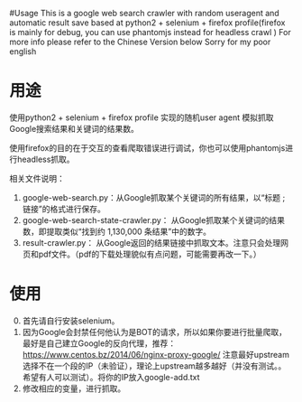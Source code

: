 #Usage
This is a google web search crawler with random useragent and automatic result save
based at python2 + selenium + firefox profile(firefox is mainly for debug, you can use phantomjs instead for headless crawl )
For more info please refer to the Chinese Version below
Sorry for my poor english

# 用途
使用python2 + selenium + firefox profile 实现的随机user agent 模拟抓取Google搜索结果和关键词的结果数。

使用firefox的目的在于交互的查看爬取错误进行调试，你也可以使用phantomjs进行headless抓取。

相关文件说明：

1. google-web-search.py：从Google抓取某个关键词的所有结果，以“标题 ; 链接”的格式进行保存。
2. google-web-search-state-crawler.py： 从Google抓取某个关键词的结果数，即提取类似“找到约 1,130,000 条结果”中的数字。
3. result-crawler.py： 从Google返回的结果链接中抓取文本。注意只会处理网页和pdf文件。（pdf的下载处理貌似有点问题，可能需要再改一下。）

# 使用

0. 首先请自行安装selenium。
1. 因为Google会封禁任何他认为是BOT的请求，所以如果你要进行批量爬取，最好是自己建立Google的反向代理，推荐：https://www.centos.bz/2014/06/nginx-proxy-google/ 注意最好upstream选择不在一个段的IP（未验证），理论上upstream越多越好（并没有测试。。希望有人可以测试）。将你的IP放入google-add.txt
2. 修改相应的变量，进行抓取。
